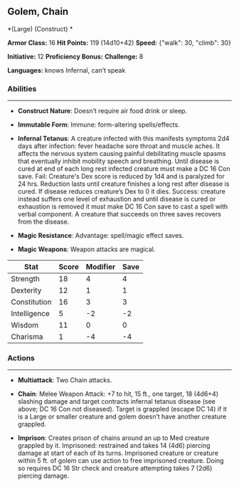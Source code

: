 ## Golem, Chain
*(Large) (Construct) *

**Armor Class:** 16
**Hit Points:** 119 (14d10+42)
**Speed:** {"walk": 30, "climb": 30}

**Initiative:** 12
**Proficiency Bonus:**
**Challenge:** 8

**Languages:** knows Infernal, can’t speak

### Abilities
 --- 
- **Construct Nature**: Doesn’t require air food drink or sleep.

- **Immutable Form**: Immune: form-altering spells/effects.

- **Infernal Tetanus**: A creature infected with this manifests symptoms 2d4 days after infection: fever headache sore throat and muscle aches. It affects the nervous system causing painful debilitating muscle spasms that eventually inhibit mobility speech and breathing. Until disease is cured at end of each long rest infected creature must make a DC 16 Con save. Fail: Creature's Dex score is reduced by 1d4 and is paralyzed for 24 hrs. Reduction lasts until creature finishes a long rest after disease is cured. If disease reduces creature’s Dex to 0 it dies. Success: creature instead suffers one level of exhaustion and until disease is cured or exhaustion is removed it must make DC 16 Con save to cast a spell with verbal component. A creature that succeeds on three saves recovers from the disease.

- **Magic Resistance**: Advantage: spell/magic effect saves.

- **Magic Weapons**: Weapon attacks are magical.



| Stat | Score | Modifier | Save |
| ---- | ---- | ---- | ---- |
| Strength | 18 | 4 | 4 |
| Dexterity | 12 | 1 | 1 |
| Constitution | 16 | 3 | 3 |
| Intelligence | 5 | -2 | -2 |
| Wisdom | 11 | 0 | 0 |
| Charisma | 1 | -4 | -4 |

### Actions
 --- 
- **Multiattack**: Two Chain attacks.

- **Chain**: Melee Weapon Attack: +7 to hit, 15 ft., one target, 18 (4d6+4) slashing damage and target contracts infernal tetanus disease (see above; DC 16 Con not diseased). Target is grappled (escape DC 14) if it is a Large or smaller creature and golem doesn’t have another creature grappled.

- **Imprison**: Creates prison of chains around an up to Med creature grappled by it. Imprisoned: restrained and takes 14 (4d6) piercing damage at start of each of its turns. Imprisoned creature or creature within 5 ft. of golem can use action to free imprisoned creature. Doing so requires DC 16 Str check and creature attempting takes 7 (2d6) piercing damage.

